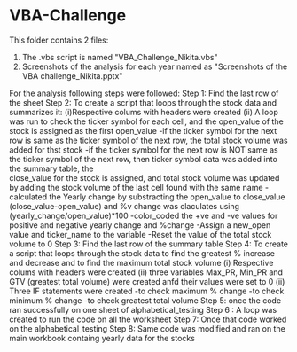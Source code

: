 # VBA-Challenge
This folder contains 2 files:
1) The .vbs script is named  "VBA_Challenge_Nikita.vbs"
2) Screenshots of the analysis for each year named as "Screenshots of the VBA challenge_Nikita.pptx"

For the analysis following steps were followed:
Step 1: Find the last row of the sheet
Step 2: To create a script that loops through the stock data and summarizes it:
  (i)Respective colums with headers were created
  (ii) A loop was run to check the ticker symbol for each cell, and the open_value of the stock is assigned as the first open_value
    -if the ticker symbol for the next row is same as the ticker symbol of the next row, the total stock volume was added for thst stock
    -if the ticker symbol for the next row is NOT same  as the ticker symbol of the next row, then ticker symbol data was added into the summary table, the         
    close_value for the stock is assigned, and total stock volume was updated by adding the stock volume of the last cell found with the same name
    -calculated the Yearly change by substracting the open_value to close_value (close_value-open_value) and %v change was claculates using 
     (yearly_change/open_value)*100
    -color_coded the +ve and -ve values for positive and negative yearly change and %change
    -Assign a new_open value and ticker_name to the variable
    -Reset the value of the total stock volume to 0
Step 3: Find the last row of the summary table
Step 4: To create a script that loops through the stock data to find the greatest % increase and decrease and to find the maximum total stock volume
  (i) Respective colums with headers were created
  (ii) three variables Max_PR, Min_PR and GTV (greatest total volume) were created anfd their values were set to 0
  (ii) Three IF statements were created 
        -to check maximum % change 
        -to check minimum % change 
        -to check greatest total volume 
Step 5: once the code ran successfully on one sheet of alphabetical_testing
Step 6 : A loop was created to run the code on all the worksheet
Step 7: Once that code worked on the alphabetical_testing
Step 8: Same code was modified and ran on the main workbook containg yearly data for the stocks
